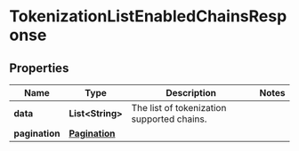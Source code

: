 

# TokenizationListEnabledChainsResponse


## Properties

| Name | Type | Description | Notes |
|------------ | ------------- | ------------- | -------------|
|**data** | **List&lt;String&gt;** | The list of tokenization supported chains. |  |
|**pagination** | [**Pagination**](Pagination.md) |  |  |



